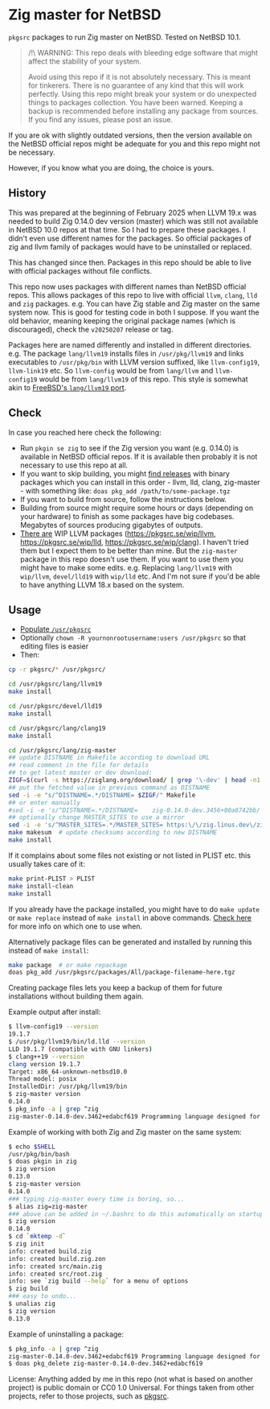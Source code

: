 # Zig master for NetBSD

`pkgsrc` packages to run Zig master on NetBSD. Tested on NetBSD 10.1.

> /!\ WARNING: This repo deals with bleeding edge software that might affect the stability of your system.
> 
> Avoid using this repo if it is not absolutely necessary. This is meant for tinkerers. There is no guarantee of any kind that this will work perfectly. Using this repo might break your system or do unexpected things to packages collection. You have been warned. Keeping a backup is recommended before installing any package from sources. If you find any issues, please post an issue.

If you are ok with slightly outdated versions, then the version available on the NetBSD official repos might be adequate for you and this repo might not be necessary.

However, if you know what you are doing, the choice is yours.

## History

This was prepared at the beginning of February 2025 when LLVM 19.x was needed to build Zig 0.14.0 dev version (master) which was still not available in NetBSD 10.0 repos at that time. So I had to prepare these packages. I didn't even use different names for the packages. So official packages of zig and llvm family of packages would have to be uninstalled or replaced.

This has changed since then. Packages in this repo should be able to live with official packages without file conflicts.

This repo now uses packages with different names than NetBSD official repos. This allows packages of this repo to live with official `llvm`, `clang`, `lld` and `zig` packages. e.g. You can have Zig stable and Zig master on the same system now. This is good for testing code in both I suppose. If you want the old behavior, meaning keeping the original package names (which is discouraged), check the `v20250207` release or tag.

Packages here are named differently and installed in different directories. e.g. The package `lang/llvm19` installs files in `/usr/pkg/llvm19` and links executables to `/usr/pkg/bin` with LLVM version suffixed, like `llvm-config19`, `llvm-link19` etc. So `llvm-config` would be from `lang/llvm` and `llvm-config19` would be from `lang/llvm19` of this repo. This style is somewhat akin to [FreeBSD's `lang/llvm19` port](https://www.freshports.org/devel/llvm19/).

## Check

In case you reached here check the following:

- Run `pkgin se zig` to see if the Zig version you want (e.g. 0.14.0) is available in NetBSD official repos. If it is available then probably it is not necessary to use this repo at all.
- If you want to skip building, you might [find releases](https://github.com/hellium6/zig-master-netbsd/releases) with binary packages which you can install in this order - llvm, lld, clang, zig-master - with something like: `doas pkg_add /path/to/some-package.tgz`
- If you want to build from source, follow the instructions below.
- Building from source might require some hours or days (depending on your hardware) to finish as some packages have big codebases. Megabytes of sources producing gigabytes of outputs.
- [There are](https://github.com/NetBSD/pkgsrc/issues/155) WIP LLVM packages (<https://pkgsrc.se/wip/llvm>, <https://pkgsrc.se/wip/lld>, <https://pkgsrc.se/wip/clang>). I haven't tried them but I expect them to be better than mine. But the `zig-master` package in this repo doesn't use them. If you want to use them you might have to make some edits. e.g. Replacing `lang/llvm19` with `wip/llvm`, `devel/lld19` with `wip/lld` etc. And I'm not sure if you'd be able to have anything LLVM 18.x based on the system.

## Usage

- [Populate `/usr/pkgsrc`](https://www.netbsd.org/docs/pkgsrc/getting.html)
- Optionally `chown -R yournonrootusername:users /usr/pkgsrc` so that editing files is easier
- Then:

```sh
cp -r pkgsrc/* /usr/pkgsrc/

cd /usr/pkgsrc/lang/llvm19
make install

cd /usr/pkgsrc/devel/lld19
make install

cd /usr/pkgsrc/lang/clang19
make install

cd /usr/pkgsrc/lang/zig-master
## update DISTNAME in Makefile according to download URL
## read comment in the file for details
## to get latest master or dev download:
ZIGF=$(curl -s https://ziglang.org/download/ | grep '\-dev' | head -n1 | sed -ne 's|.*>\(zig.*\)\.tar\.xz<\/a.*|\1|p')
## put the fetched value in previous command as DISTNAME
sed -i -e "s/^DISTNAME=.*/DISTNAME=	$ZIGF/" Makefile
## or enter manually
#sed -i -e 's/^DISTNAME=.*/DISTNAME=	zig-0.14.0-dev.3456+00a8742bb/' Makefile
## optionally change MASTER_SITES to use a mirror
sed -i -e 's/^MASTER_SITES=.*/MASTER_SITES=	https:\/\/zig.linus.dev\/zig\//' Makefile
make makesum  # update checksums according to new DISTNAME
make install
```

If it complains about some files not existing or not listed in PLIST etc. this usually takes care of it:

```sh
make print-PLIST > PLIST
make install-clean
make install
```

If you already have the package installed, you might have to do `make update` or `make replace` instead of `make install` in above commands. [Check here](https://www.netbsd.org/docs/pkgsrc/build.html#build.helpful-targets) for more info on which one to use when.

Alternatively package files can be generated and installed by running this instead of `make install`:

```sh
make package  # or make repackage
doas pkg_add /usr/pkgsrc/packages/All/package-filename-here.tgz
```

Creating package files lets you keep a backup of them for future installations without building them again.

Example output after install:

```sh
$ llvm-config19 --version
19.1.7
$ /usr/pkg/llvm19/bin/ld.lld --version
LLD 19.1.7 (compatible with GNU linkers)
$ clang++19 --version
clang version 19.1.7
Target: x86_64-unknown-netbsd10.0
Thread model: posix
InstalledDir: /usr/pkg/llvm19/bin
$ zig-master version
0.14.0
$ pkg_info -a | grep ^zig
zig-master-0.14.0-dev.3462+edabcf619 Programming language designed for robustness and clarity
```

Example of working with both Zig and Zig master on the same system:

```sh
$ echo $SHELL
/usr/pkg/bin/bash
$ doas pkgin in zig
$ zig version
0.13.0
$ zig-master version
0.14.0
### typing zig-master every time is boring, so...
$ alias zig=zig-master
### above can be added in ~/.bashrc to do this automatically on startup
$ zig version
0.14.0
$ cd `mktemp -d`
$ zig init
info: created build.zig
info: created build.zig.zon
info: created src/main.zig
info: created src/root.zig
info: see `zig build --help` for a menu of options
$ zig build
### easy to undo...
$ unalias zig
$ zig version
0.13.0
```

Example of uninstalling a package:

```sh
$ pkg_info -a | grep ^zig
zig-master-0.14.0-dev.3462+edabcf619 Programming language designed for robustness and clarity
$ doas pkg_delete zig-master-0.14.0-dev.3462+edabcf619
```

License: Anything added by me in this repo (not what is based on another project) is public domain or CC0 1.0 Universal. For things taken from other projects, refer to those projects, such as [pkgsrc](https://github.com/NetBSD/pkgsrc).
